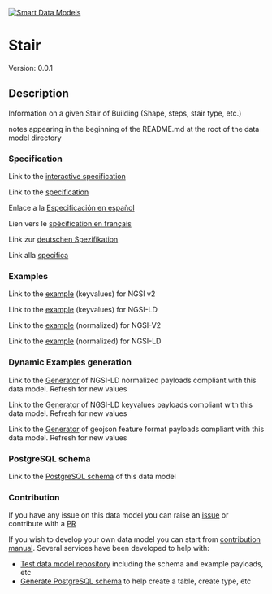 [![Smart Data Models](https://smartdatamodels.org/wp-content/uploads/2022/01/SmartDataModels_logo.png "Logo")](https://smartdatamodels.org)
# Stair
Version: 0.0.1

## Description 

Information on a given Stair of Building (Shape, steps, stair type, etc.)

notes appearing in the beginning of the README.md at the root of the data model directory
### Specification

Link to the [interactive specification](https://swagger.lab.fiware.org/?url=https://smart-data-models.github.io/dataModel.ZEB/Stair/swagger.yaml)

Link to the [specification](https://github.com/smart-data-models/dataModel.ZEB/blob/master/Stair/doc/spec.md)

Enlace a la [Especificación en español](https://github.com/smart-data-models/dataModel.ZEB/blob/master/Stair/doc/spec_ES.md)

Lien vers le [spécification en français](https://github.com/smart-data-models/dataModel.ZEB/blob/master/Stair/doc/spec_FR.md)

Link zur [deutschen Spezifikation](https://github.com/smart-data-models/dataModel.ZEB/blob/master/Stair/doc/spec_DE.md)

Link alla [specifica](https://github.com/smart-data-models/dataModel.ZEB/blob/master/Stair/doc/spec_IT.md)
### Examples

Link to the [example](https://smart-data-models.github.io/dataModel.ZEB/Stair/examples/example.json) (keyvalues) for NGSI v2

Link to the [example](https://smart-data-models.github.io/dataModel.ZEB/Stair/examples/example.jsonld) (keyvalues) for NGSI-LD

Link to the [example](https://smart-data-models.github.io/dataModel.ZEB/Stair/examples/example-normalized.json) (normalized) for NGSI-V2

Link to the [example](https://smart-data-models.github.io/dataModel.ZEB/Stair/examples/example-normalized.jsonld) (normalized) for NGSI-LD
### Dynamic Examples generation

Link to the [Generator](https://smartdatamodels.org/extra/ngsi-ld_generator.php?schemaUrl=https://raw.githubusercontent.com/smart-data-models/dataModel.ZEB/master/Stair/schema.json&email=info@smartdatamodels.org) of NGSI-LD normalized payloads compliant with this data model. Refresh for new values

Link to the [Generator](https://smartdatamodels.org/extra/ngsi-ld_generator_keyvalues.php?schemaUrl=https://raw.githubusercontent.com/smart-data-models/dataModel.ZEB/master/Stair/schema.json&email=info@smartdatamodels.org) of NGSI-LD keyvalues payloads compliant with this data model. Refresh for new values

Link to the [Generator](https://smartdatamodels.org/extra/geojson_features_generator.php?schemaUrl=https://raw.githubusercontent.com/smart-data-models/dataModel.ZEB/master/Stair/schema.json&email=info@smartdatamodels.org) of geojson feature format payloads compliant with this data model. Refresh for new values
### PostgreSQL schema

Link to the [PostgreSQL schema](https://github.com/smart-data-models/dataModel.ZEB/blob/master/Stair/schema.sql) of this data model
### Contribution

 If you have any issue on this data model you can raise an [issue](https://github.com/smart-data-models/dataModel.ZEB/issues)  or contribute with a [PR](https://github.com/smart-data-models/dataModel.ZEB/pulls)

 If you wish to develop your own data model you can start from [contribution manual](https://bit.ly/contribution_manual). Several services have been developed to help with: 
 - [Test data model repository](https://smartdatamodels.org/index.php/data-models-contribution-api/) including the schema and example payloads, etc
 - [Generate PostgreSQL schema](https://smartdatamodels.org/index.php/sql-service/) to help create a table, create type, etc